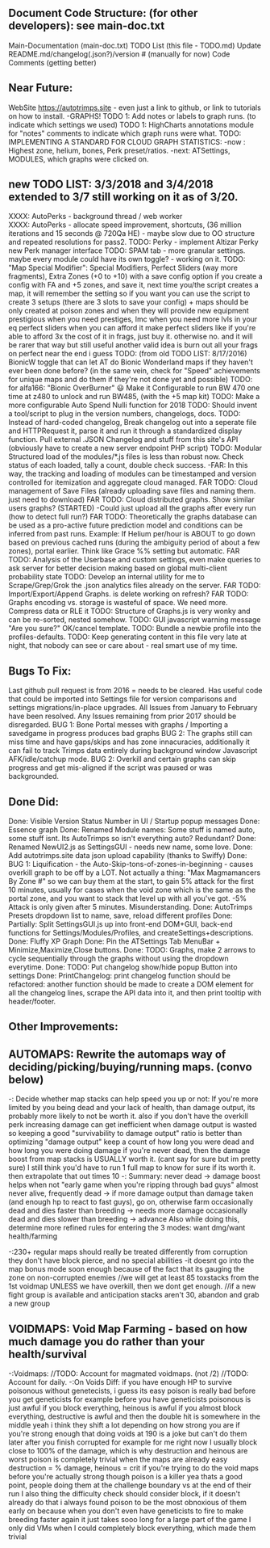 Document Code Structure: (for other developers): see main-doc.txt 
----------------
Main-Documentation (main-doc.txt)
TODO List (this file - TODO.md)
Update README.md/changelog(.json?)/version # (manually for now)
Code Comments (getting better)

Near Future:
------------------------
WebSite https://autotrimps.site - even just a link to github, or link to tutorials on how to install.
-GRAPHS!
TODO 1: Add notes or labels to graph runs.  (to indicate which settings we used)
TODO 1: HighCharts annotations module for "notes" comments to indicate which graph runs were what.
TODO: IMPLEMENTING A STANDARD FOR CLOUD GRAPH STATISTICS: 
      -now : Highest zone, helium, bones, Perk preset/ratios.
      -next: ATSettings, MODULES, which graphs were clicked on.


new TODO LIST: 3/3/2018 and 3/4/2018 extended to 3/7 still working on it as of 3/20.
-------------------------------------
XXXX: AutoPerks - background thread / web worker    
XXXX: AutoPerks - allocate speed improvement, shortcuts, (36 million iterations and 15 seconds @ 720Qa HE)
            - maybe slow due to OO structure and repeated resolutions for pass2.
TODO: Perky - implement Altizar Perky new Perk manager interface
TODO: SPAM tab - more granular settings. maybe every module could have its own toggle? - working on it.
TODO: "Map Special Modifier": Special Modifiers, Perfect Sliders (way more fragments), Extra Zones (+0 to +10)
    with a save config option
    if you create a config with FA and +5 zones, and save it, next time you/the script creates a map, it will remember the setting
    so if you want you can use the script to create 3 setups (there are 3 slots to save your config)
    + maps should be only created at poison zones and when they will provide new equipment
    prestigious when you need prestiges, lmc when you need more lvls in your eq
    perfect sliders when you can afford it
    make perfect sliders like if you're able to afford 3x the cost of it in frags, just buy it. otherwise no. and it will be rarer that way but still useful
    another valid idea is burn out all your frags on perfect near the end i guess
TODO: (from old TODO LIST: 8/17/2016) BionicW toggle that can let AT do Bionic Wonderland maps if they haven't ever been done before?
    (in the same vein, check for "Speed" achievements for unique maps and do them if they're not done yet and possible)
TODO: for alfa166: "Bionic OverBurner" :smiley: Make it Configurable to run BW 470 one time at z480 to unlock and run BW485, (with the +5 map kit)
TODO: Make a more configurable Auto Spend Nulli function for 2018
TODO: Should invent a tool/script to plug in the version numbers, changelogs, docs.
TODO: Instead of hard-coded changelog, Break changelog out into a seperate file and HTTPRequest it, parse it and run it through a standardized display function.
    Pull external .JSON Changelog and stuff from this site's API (obviously have to create a new server endpoint PHP script)
TODO: Modular Structured load of the modules/*.js files is less than robust now. Check status of each loaded, tally a count, double check success.
     -FAR: In this way, the tracking and loading of modules can be timestamped and version controlled for itemization and aggregate cloud managed.
FAR TODO: Cloud management of Save Files (already uploading save files and naming them. just need to download)
FAR TODO: Cloud distributed graphs. Show similar users graphs? (STARTED)
    -Could just upload all the graphs after every run (how to detect full run?)
FAR TODO: Theoretically the graphs database can be used as a pro-active future prediction model and conditions can be inferred from past runs.
    Example: If Helium per/hour is ABOUT to go down based on previous cached runs (during the ambiguity period of about a few zones), portal earlier.
    Think like Grace %% setting but automatic.
FAR TODO: Analysis of the Userbase and custom settings, even make queries to ask server for better decision making based on global multi-client probability state
TODO: Develop an internal utility for me to Scrape/Grep/Grok the .json analytics files already on the server.
FAR TODO: Import/Export/Append Graphs. is delete working on refresh? 
FAR TODO: Graphs encoding vs. storage is wasteful of space. We need more. Compress data or RLE it
TODO: Structure of Graphs.js is very wonky and can be re-sorted, nested somehow.
TODO: GUI javascript warning message "Are you sure?" OK/cancel template.
TODO: Bundle a newbie profile into the profiles-defaults.
TODO: Keep generating content in this file very late at night, that nobody can see or care about - real smart use of my time.


Bugs To Fix:
----------------
Last github pull request is from 2016 = needs to be cleared. Has useful code that could be imported into Settings file for version comparisons and settings migrations/in-place upgrades.
All Issues from January to February have been resolved.
Any Issues remaining from prior 2017 should be disregarded.
BUG 1: Bone Portal messes with graphs / Importing a savedgame in progress produces bad graphs
BUG 2: The graphs still can miss time and have gaps/skips and has zone innacuracies, additionally it can fail to track Trimps data entirely during background window Javascript AFK/idle/catchup mode.
BUG 2: Overkill and certain graphs can skip progress and get mis-aligned if the script was paused or was backgrounded.


Done Did:
----------
Done: Visible Version Status Number in UI / Startup popup messages
Done: Essence graph
Done: Renamed Module names: Some stuff is named auto, some stuff isnt. Its AutoTrimps so isn't everything auto? Redundant? 
Done: Renamed NewUI2.js as SettingsGUI - needs new name, some love.
Done: Add autotrimps.site data json upload capability (thanks to Swiffy)
Done: BUG 1: Liquification - the Auto-Skip-tons-of-zones-in-beginning - causes overkill graph to be off by a LOT.
Not actually a thing: "Max Magmamancers By Zone #" so we can buy them at the start, to gain 5% attack for the first 10 minutes, usually for cases when the void zone which is the same as the portal zone, and you want to stack that level up with all you've got. 
    -5% Attack is only given after 5 minutes. Misunderstanding.
Done: AutoTrimps Presets dropdown list to name, save, reload different profiles
Done: Partially: Split SettingsGUI.js up into front-end DOM+GUI, back-end functions for Settings/Modules/Profiles, and createSettings+descriptions.
Done: Fluffy XP Graph
Done: Pin the ATSettings Tab MenuBar + Minimize,Maximize,Close buttons.
Done: TODO: Graphs, make 2 arrows to cycle sequentially through the graphs without using the dropdown everytime.
Done: TODO: Put changelog show/hide popup Button into settings
Done: PrintChangelog: print changelog function should be refactored: another function should be made to create a DOM element for all the changelog lines, scrape the API data into it, and then print tooltip with header/footer.

Other Improvements:
------------------
AUTOMAPS:
Rewrite the automaps way of deciding/picking/buying/running maps. (convo below)
---------------------------------------------------------------------------------
-: Decide whether map stacks can help speed you up or not:
If you're more limited by you being dead and your lack of health, than damage output, its probably more likely to not be worth it.
also if you don't have the overkill perk increasing damage can get inefficient when damage output is wasted
so keeping a good "survivability to damage output" ratio is better than optimizing "damage output"
keep a count of how long you were dead and how long you were doing damage
if you're never dead, then the damage boost from map stacks is USUALLY worth it. (cant say for sure but im pretty sure)
I still think you'd have to run 1 full map to know for sure if its worth it. then extrapolate that out times 10
-: Summary:
never dead -> damage boost helps when not "early game when you're ripping through bad guys"
almost never alive, frequently dead -> if more damage output than damage taken (and enough hp to react to fast guys), go on, otherwise farm
occasionally dead and dies faster than breeding -> needs more damage
occasionally dead and dies slower than breeding -> advance
Also while doing this, determine more refined rules for entering the 3 modes: want dmg/want health/farming

-:230+ regular maps should really be treated differently from corruption
they don't have block pierce, and no special abilities
-it doesnt go into the map bonus mode soon enough because of the fact that its gauging the zone on non-corrupted enemies
 //we will get at least 85 toxstacks from the 1st voidmap UNLESS we have overkill, then we dont get enough.
 //if a new fight group is available and anticipation stacks aren't 30, abandon and grab a new group
 

VOIDMAPS:
Void Map Farming - based on how much damage you do rather than your health/survival
---------------------------------------------------------------------------------
-:Voidmaps:
    //TODO: Account for magmated voidmaps. (not /2)
    //TODO: Account for daily.
-:On Voids Diff:
if you have enough HP to survive poisonous without genetecists, i guess its easy
poison is really bad before you get geneticists for example
before you have geneticists poisonous is just awful
if you block everything, heinous is awful
if you almost block everything, destructive is awful
and then the double hit is somewhere in the middle
yeah i think they shift a lot depending on how strong you are
if you're strong enough that doing voids at 190 is a joke but can't do them later after you finish corrupted for example
for me right now I usually block close to 100% of the damage, which is why destruction and heinous are worst
poison is completely trivial when the maps are already easy
destruction = % damage, heinous = crit
if you're trying to do the void maps before you're actually strong though poison is a killer
yea thats a good point, people doing them at the challenge boundary vs at the end of their run
I also thing the difficulty check should consider block, if it doesn't already do that
i always found poison to be the most obnoxious of them early on because when you don't even have geneticists to fire to make breeding faster again it just takes sooo long
for a large part of the game I only did VMs when I could completely block everything, which made them trivial            
